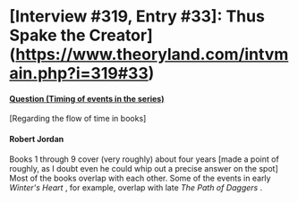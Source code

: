 # [Interview #319, Entry #33]: Thus Spake the Creator](https://www.theoryland.com/intvmain.php?i=319#33)

#### [Question (Timing of events in the series)](http://www.oocities.org/area51/stargate/8513/creator-timing.htm)

[Regarding the flow of time in books]

#### Robert Jordan

Books 1 through 9 cover (very roughly) about four years [made a point of roughly, as I doubt even he could whip out a precise answer on the spot]
Most of the books overlap with each other. Some of the events in early
*Winter's Heart*
, for example, overlap with late
*The Path of Daggers*
.

